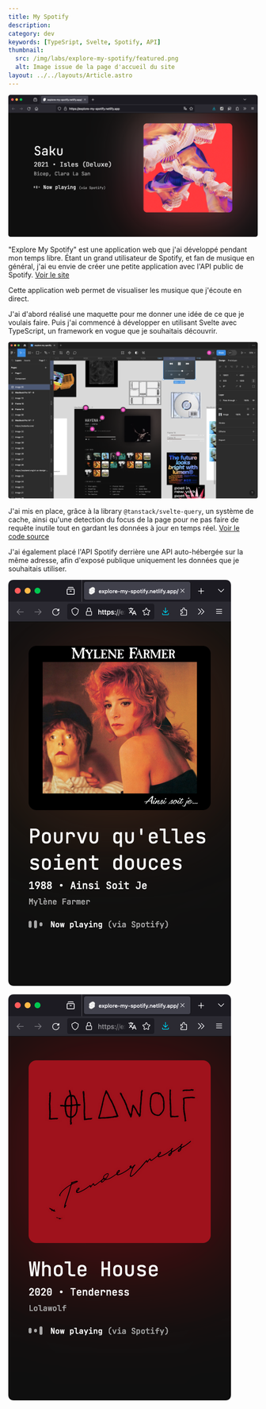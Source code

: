 ```yaml
---
title: My Spotify
description:
category: dev
keywords: [TypeSript, Svelte, Spotify, API]
thumbnail:
  src: /img/labs/explore-my-spotify/featured.png
  alt: Image issue de la page d'accueil du site
layout: ../../layouts/Article.astro
---
```


![Rendu de la page d'accueil du site](../../assets/labs/explore-my-spotify/01.png)

"Explore My Spotify" est une application web que j'ai développé pendant mon temps libre. Étant un grand utilisateur de Spotify, et fan de musique en général, j'ai eu envie de créer une petite application avec l'API public de Spotify. [Voir le site](https://explore-my-spotify.netlify.app/)

Cette application web permet de visualiser les musique que j'écoute en direct.

J'ai d'abord réalisé une maquette pour me donner une idée de ce que je voulais faire. Puis j'ai commencé à développer en utilisant Svelte avec TypeScript, un framework en vogue que je souhaitais découvrir.

![La maquette du site sur Figma](../../assets/labs/explore-my-spotify/04.png)

J'ai mis en place, grâce à la library `@tanstack/svelte-query`, un système de cache, ainsi qu'une detection du focus de la page pour ne pas faire de requête inutile tout en gardant les données à jour en temps réel. [Voir le code source](https://github.com/baptistejouin/explore-my-spotify)

J'ai également placé l'API Spotify derrière une API auto-hébergée sur la même adresse, afin d'exposé publique uniquement les données que je souhaitais utiliser.

<div class="img-grid mh-400 text-center">

![Rendu de la page d'accueil du site](../../assets/labs/explore-my-spotify/02.png)

![Rendu de la page d'accueil du site](../../assets/labs/explore-my-spotify/03.png)

</div>
